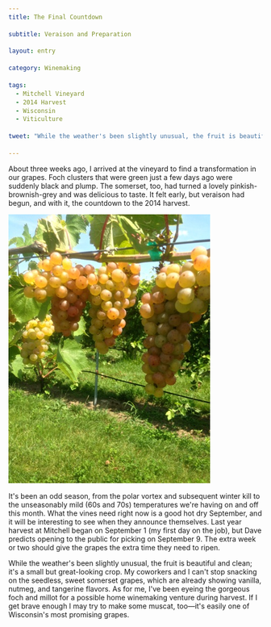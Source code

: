 ```yaml
---
title: The Final Countdown 

subtitle: Veraison and Preparation

layout: entry

category: Winemaking

tags:
  - Mitchell Vineyard
  - 2014 Harvest 
  - Wisconsin
  - Viticulture

tweet: "While the weather's been slightly unusual, the fruit is beautiful and clean; it's a small but great-looking crop."

---
```


About three weeks ago, I arrived at the vineyard to find a transformation in our grapes. Foch clusters that were green just a few days ago were suddenly black and plump. The somerset, too, had turned a lovely pinkish-brownish-grey and was delicious to taste. It felt early, but veraison had begun, and with it, the countdown to the 2014 harvest. 

![Somerset grapes](/photos/somerset.jpg "Somerset grapes ripening at Mitchell Vineyard")

It's been an odd season, from the polar vortex and subsequent winter kill to the unseasonably mild (60s and 70s) temperatures we're having on and off this month. What the vines need right now is a good hot dry September, and it will be interesting to see when they announce themselves. Last year harvest at Mitchell began on September 1 (my first day on the job), but Dave predicts opening to the public for picking on September 9. The extra week or two should give the grapes the extra time they need to ripen. 

While the weather's been slightly unusual, the fruit is beautiful and clean; it's a small but great-looking crop. My coworkers and I can't stop snacking on the seedless, sweet somerset grapes, which are already showing vanilla, nutmeg, and tangerine flavors. As for me, I've been eyeing the gorgeous foch and millot for a possible home winemaking venture during harvest. If I get brave enough I may try to make some muscat, too––it's easily one of Wisconsin's most promising grapes.